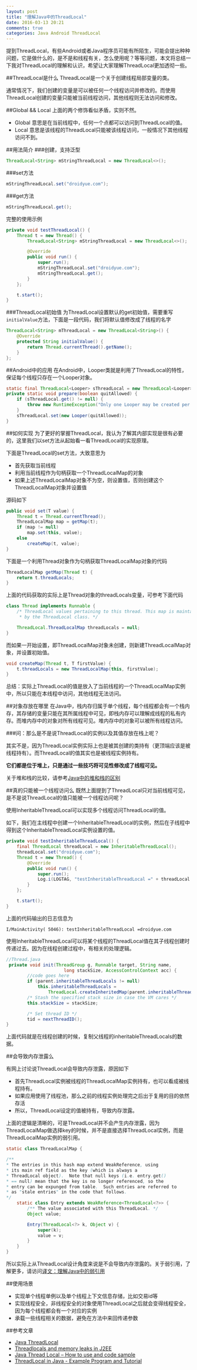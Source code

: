 ```yaml
---
layout: post
title: "理解Java中的ThreadLocal"
date: 2016-03-13 20:21
comments: true
categories: Java Android ThreadLocal
---
```


提到ThreadLocal，有些Android或者Java程序员可能有所陌生，可能会提出种种问题，它是做什么的，是不是和线程有关，怎么使用呢？等等问题，本文将总结一下我对ThreadLocal的理解和认识，希望让大家理解ThreadLocal更加透彻一些。

<!--more-->

##ThreadLocal是什么
ThreadLocal是一个关于创建线程局部变量的类。

通常情况下，我们创建的变量是可以被任何一个线程访问并修改的。而使用ThreadLocal创建的变量只能被当前线程访问，其他线程则无法访问和修改。

##Global && Local
上面的两个修饰看似矛盾，实则不然。

  * Global 意思是在当前线程中，任何一个点都可以访问到ThreadLocal的值。
  * Local 意思是该线程的ThreadLocal只能被该线程访问，一般情况下其他线程访问不到。

##用法简介
###创建，支持泛型
```java
ThreadLocal<String> mStringThreadLocal = new ThreadLocal<>();
```

###set方法
```java
mStringThreadLocal.set("droidyue.com");
```

###get方法
```java
mStringThreadLocal.get();
```

完整的使用示例
```java
private void testThreadLocal() {
    Thread t = new Thread() {
        ThreadLocal<String> mStringThreadLocal = new ThreadLocal<>();

        @Override
        public void run() {
            super.run();
            mStringThreadLocal.set("droidyue.com");
            mStringThreadLocal.get();
        }
    };

    t.start();
}
```


###ThreadLocal初始值
为ThreadLocal设置默认的get初始值，需要重写`initialValue`方法，下面是一段代码，我们将默认值修改成了线程的名字
```java
ThreadLocal<String> mThreadLocal = new ThreadLocal<String>() {
    @Override
    protected String initialValue() {
    	return Thread.currentThread().getName();
    }
};
```




##Android中的应用
在Android中，Looper类就是利用了ThreadLocal的特性，保证每个线程只存在一个Looper对象。
```java
static final ThreadLocal<Looper> sThreadLocal = new ThreadLocal<Looper>();
private static void prepare(boolean quitAllowed) {
    if (sThreadLocal.get() != null) {
        throw new RuntimeException("Only one Looper may be created per thread");
    }
    sThreadLocal.set(new Looper(quitAllowed));
}
```

##如何实现
为了更好的掌握ThreadLocal，我认为了解其内部实现是很有必要的，这里我们以set方法从起始看一看ThreadLocal的实现原理。

下面是ThreadLocal的set方法，大致意思为

  * 首先获取当前线程
  * 利用当前线程作为句柄获取一个ThreadLocalMap的对象
  * 如果上述ThreadLocalMap对象不为空，则设置值，否则创建这个ThreadLocalMap对象并设置值

源码如下
```java
public void set(T value) {
    Thread t = Thread.currentThread();
    ThreadLocalMap map = getMap(t);
    if (map != null)
        map.set(this, value);
    else
        createMap(t, value);
}
```

下面是一个利用Thread对象作为句柄获取ThreadLocalMap对象的代码

```java
ThreadLocalMap getMap(Thread t) {
    return t.threadLocals;
}
```

上面的代码获取的实际上是Thread对象的threadLocals变量，可参考下面代码
```java
class Thread implements Runnable {
    /* ThreadLocal values pertaining to this thread. This map is maintained
     * by the ThreadLocal class. */

    ThreadLocal.ThreadLocalMap threadLocals = null;
}
```

而如果一开始设置，即ThreadLocalMap对象未创建，则新建ThreadLocalMap对象，并设置初始值。
```java
void createMap(Thread t, T firstValue) {
    t.threadLocals = new ThreadLocalMap(this, firstValue);
}
```

总结：实际上ThreadLocal的值是放入了当前线程的一个ThreadLocalMap实例中，所以只能在本线程中访问，其他线程无法访问。

##对象存放在哪里
在Java中，栈内存归属于单个线程，每个线程都会有一个栈内存，其存储的变量只能在其所属线程中可见，即栈内存可以理解成线程的私有内存。而堆内存中的对象对所有线程可见。堆内存中的对象可以被所有线程访问。

###问：那么是不是说ThreadLocal的实例以及其值存放在栈上呢？

其实不是，因为ThreadLocal实例实际上也是被其创建的类持有（更顶端应该是被线程持有）。而ThreadLocal的值其实也是被线程实例持有。

**它们都是位于堆上，只是通过一些技巧将可见性修改成了线程可见。**

关于堆和栈的比较，请参考[Java中的堆和栈的区别](http://droidyue.com/blog/2014/12/07/differences-between-stack-and-heap-in-java/)


##真的只能被一个线程访问么
既然上面提到了ThreadLocal只对当前线程可见，是不是说ThreadLocal的值只能被一个线程访问呢？

使用InheritableThreadLocal可以实现多个线程访问ThreadLocal的值。

如下，我们在主线程中创建一个InheritableThreadLocal的实例，然后在子线程中得到这个InheritableThreadLocal实例设置的值。

```java
private void testInheritableThreadLocal() {
    final ThreadLocal threadLocal = new InheritableThreadLocal();
    threadLocal.set("droidyue.com");
    Thread t = new Thread() {
        @Override
        public void run() {
            super.run();
            Log.i(LOGTAG, "testInheritableThreadLocal =" + threadLocal.get());
        }
    };

    t.start();
}
```
上面的代码输出的日志信息为
```
I/MainActivity( 5046): testInheritableThreadLocal =droidyue.com
```
使用InheritableThreadLocal可以将某个线程的ThreadLocal值在其子线程创建时传递过去。因为在线程创建过程中，有相关的处理逻辑。
```java
//Thread.java
 private void init(ThreadGroup g, Runnable target, String name,
                      long stackSize, AccessControlContext acc) {
        //code goes here
        if (parent.inheritableThreadLocals != null)
            this.inheritableThreadLocals =
                ThreadLocal.createInheritedMap(parent.inheritableThreadLocals);
        /* Stash the specified stack size in case the VM cares */
        this.stackSize = stackSize;

        /* Set thread ID */
        tid = nextThreadID();
}
```
上面代码就是在线程创建的时候，复制父线程的inheritableThreadLocals的数据。


##会导致内存泄露么

有网上讨论说ThreadLocal会导致内存泄露，原因如下

  * 首先ThreadLocal实例被线程的ThreadLocalMap实例持有，也可以看成被线程持有。
  * 如果应用使用了线程池，那么之前的线程实例处理完之后出于复用的目的依然存活
  * 所以，ThreadLocal设定的值被持有，导致内存泄露。

上面的逻辑是清晰的，可是ThreadLocal并不会产生内存泄露，因为ThreadLocalMap做选择key的时候，并不是直接选择ThreadLocal实例，而是ThreadLocalMap实例的弱引用。
```java
static class ThreadLocalMap {

/**
* The entries in this hash map extend WeakReference, using
* its main ref field as the key (which is always a
* ThreadLocal object).  Note that null keys (i.e. entry.get()
* == null) mean that the key is no longer referenced, so the
* entry can be expunged from table.  Such entries are referred to
* as "stale entries" in the code that follows.
*/
    static class Entry extends WeakReference<ThreadLocal<?>> {
        /** The value associated with this ThreadLocal. */
        Object value;

        Entry(ThreadLocal<?> k, Object v) {
            super(k);
            value = v;
        }
    }
}
```
所以实际上从ThreadLocal设计角度来说是不会导致内存泄露的。关于弱引用，了解更多，请访问[译文：理解Java中的弱引用
](http://droidyue.com/blog/2014/10/12/understanding-weakreference-in-java/)

##使用场景
  * 实现单个线程单例以及单个线程上下文信息存储，比如交易id等
  * 实现线程安全，非线程安全的对象使用ThreadLocal之后就会变得线程安全，因为每个线程都会有一个对应的实例
  * 承载一些线程相关的数据，避免在方法中来回传递参数

##参考文章
  * [Java ThreadLocal](http://tutorials.jenkov.com/java-concurrency/threadlocal.html)
  * [Threadlocals and memory leaks in J2EE](http://cs.oswego.edu/pipermail/concurrency-interest/2007-October/004456.html)
  * [Java Thread Local – How to use and code sample](http://veerasundar.com/blog/2010/11/java-thread-local-how-to-use-and-code-sample/)
  * [ThreadLocal in Java - Example Program and Tutorial](http://javarevisited.blogspot.hk/2012/05/how-to-use-threadlocal-in-java-benefits.html)
  
  
  
